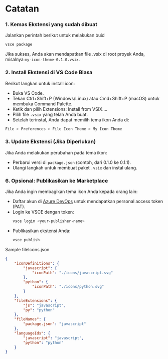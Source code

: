 # Catatan

### 1. Kemas Ekstensi yang sudah dibuat

Jalankan perintah berikut untuk melakukan buid

```bash
vsce package
```

Jika sukses, Anda akan mendapatkan file .vsix di root proyek Anda, misalnya `my-icon-theme-0.1.0.vsix`.

### 2. Install Ekstensi di VS Code Biasa

Berikut langkan untuk install icon:

- Buka VS Code.
- Tekan Ctrl+Shift+P (Windows/Linux) atau Cmd+Shift+P (macOS) untuk membuka Command Palette.
- Ketik dan pilih Extensions: Install from VSIX....
- Pilih file `.vsix` yang telah Anda buat.
- Setelah terinstal, Anda dapat memilih tema ikon Anda di:

```bash
File > Preferences > File Icon Theme > My Icon Theme
```

### 3. Update Ekstensi (Jika Diperlukan)

Jika Anda melakukan perubahan pada tema ikon:

- Perbarui versi di `package.json` (contoh, dari 0.1.0 ke 0.1.1).
- Ulangi langkah untuk membuat paket `.vsix` dan instal ulang.

### 6. Opsional: Publikasikan ke Marketplace

Jika Anda ingin membagikan tema ikon Anda kepada orang lain:

- Daftar akun di [Azure DevOps](https://dev.azure.com/) untuk mendapatkan personal access token (PAT).
- Login ke VSCE dengan token:
  ```bash
  vsce login <your-publisher-name>
  ```
- Publikasikan ekstensi Anda:
  ```bash
  vsce publish
  ```

Sample fileIcons.json

```json
{
    "iconDefinitions": {
	    "javascript": {
		    "iconPath": "./icons/javascript.svg"
		},
		"python": {
		    "iconPath": "./icons/python.svg"
		}
	},
	"fileExtensions": {
		"js": "javascript",
		"py": "python"
	},
	"fileNames": {
		"package.json": "javascript"
	},
	"languageIds": {
		"javascript": "javascript",
		"python": "python"
	}
}
```